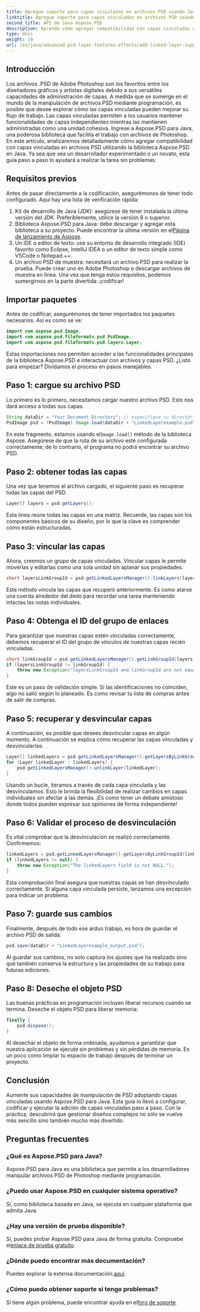 ```yaml
---
title: Agregue soporte para capas vinculadas en archivos PSD usando Java
linktitle: Agregue soporte para capas vinculadas en archivos PSD usando Java
second_title: API de Java Aspose.PSD
description: Aprenda cómo agregar compatibilidad con capas vinculadas en archivos PSD usando Aspose.PSD para Java con este tutorial detallado paso a paso. Perfecto para diseñadores y desarrolladores.
type: docs
weight: 19
url: /es/java/advanced-psd-layer-features-effects/add-linked-layer-support-psd-files/
---
```

## Introducción
Los archivos .PSD de Adobe Photoshop son los favoritos entre los diseñadores gráficos y artistas digitales debido a sus versátiles capacidades de administración de capas. A medida que se sumerge en el mundo de la manipulación de archivos PSD mediante programación, es posible que desee explorar cómo las capas vinculadas pueden mejorar su flujo de trabajo. Las capas vinculadas permiten a los usuarios mantener funcionalidades de capas independientes mientras las mantienen administradas como una unidad cohesiva. Ingrese a Aspose.PSD para Java, una poderosa biblioteca que facilita el trabajo con archivos de Photoshop. 
En este artículo, analizaremos detalladamente cómo agregar compatibilidad con capas vinculadas en archivos PSD utilizando la biblioteca Aspose.PSD en Java. Ya sea que sea un desarrollador experimentado o un novato, esta guía paso a paso lo ayudará a realizar la tarea sin problemas.
## Requisitos previos
Antes de pasar directamente a la codificación, asegurémonos de tener todo configurado. Aquí hay una lista de verificación rápida:
1. Kit de desarrollo de Java (JDK): asegúrese de tener instalada la última versión del JDK. Preferiblemente, utilice la versión 8 o superior.
2.  Biblioteca Aspose.PSD para Java: debe descargar y agregar esta biblioteca a su proyecto. Puede encontrar la última versión en el[Página de lanzamiento de Aspose](https://releases.aspose.com/psd/java/).
3. Un IDE o editor de texto: use su entorno de desarrollo integrado (IDE) favorito como Eclipse, IntelliJ IDEA o un editor de texto simple como VSCode o Notepad.++.
4. Un archivo PSD de muestra: necesitará un archivo PSD para realizar la prueba. Puede crear uno en Adobe Photoshop o descargar archivos de muestra en línea.
Una vez que tenga estos requisitos, podemos sumergirnos en la parte divertida: ¡codificar!
## Importar paquetes
Antes de codificar, asegurémonos de tener importados los paquetes necesarios. Así es como se ve:
```java
import com.aspose.psd.Image;
import com.aspose.psd.fileformats.psd.PsdImage;
import com.aspose.psd.fileformats.psd.layers.Layer;
```
Estas importaciones nos permiten acceder a las funcionalidades principales de la biblioteca Aspose.PSD e interactuar con archivos y capas PSD.
¿Listo para empezar? Dividamos el proceso en pasos manejables.
## Paso 1: cargue su archivo PSD
Lo primero es lo primero, necesitamos cargar nuestro archivo PSD. Esto nos dará acceso a todas sus capas.
```java
String dataDir = "Your Document Directory"; // especifique su directorio de documentos
PsdImage psd = (PsdImage) Image.load(dataDir + "LinkedLayerexample.psd");
```
 En este fragmento, estamos usando el`Image.load()` método de la biblioteca Aspose. Asegúrese de que la ruta de su archivo esté configurada correctamente; de lo contrario, el programa no podrá encontrar su archivo PSD. 
## Paso 2: obtener todas las capas
Una vez que tenemos el archivo cargado, el siguiente paso es recuperar todas las capas del PSD.
```java
Layer[] layers = psd.getLayers();
```
Esta línea reúne todas las capas en una matriz. Recuerde, las capas son los componentes básicos de su diseño, por lo que la clave es comprender cómo están estructuradas.
## Paso 3: vincular las capas
Ahora, creemos un grupo de capas vinculadas. Vincular capas le permite moverlas y editarlas como una sola unidad sin aplanar sus propiedades.
```java
short layersLinkGroupId = psd.getLinkedLayersManager().linkLayers(layers);
```
Este método vincula las capas que recuperó anteriormente. Es como atarse una cuerda alrededor del dedo para recordar una tarea manteniendo intactas las notas individuales.
## Paso 4: Obtenga el ID del grupo de enlaces
Para garantizar que nuestras capas estén vinculadas correctamente, debemos recuperar el ID del grupo de vínculos de nuestras capas recién vinculadas.
```java
short linkGroupId = psd.getLinkedLayersManager().getLinkGroupId(layers[0]);
if (layersLinkGroupId != linkGroupId) {
    throw new Exception("layersLinkGroupId and linkGroupId are not equal.");
}
```
Este es un paso de validación simple. Si las identificaciones no coinciden, algo no salió según lo planeado. Es como revisar tu lista de compras antes de salir de compras.
## Paso 5: recuperar y desvincular capas
A continuación, es posible que desees desvincular capas en algún momento. A continuación se explica cómo recuperar las capas vinculadas y desvincularlas:
```java
Layer[] linkedLayers = psd.getLinkedLayersManager().getLayersByLinkGroupId(linkGroupId);
for (Layer linkedLayer : linkedLayers) {
    psd.getLinkedLayersManager().unlinkLayer(linkedLayer);
}
```
Usando un bucle, iteramos a través de cada capa vinculada y las desvinculamos. Esto le brinda la flexibilidad de realizar cambios en capas individuales sin afectar a las demás. ¡Es como tener un debate amistoso donde todos pueden expresar sus opiniones de forma independiente!
## Paso 6: Validar el proceso de desvinculación
Es vital comprobar que la desvinculación se realizó correctamente. Confirmemos:
```java
linkedLayers = psd.getLinkedLayersManager().getLayersByLinkGroupId(linkGroupId);
if (linkedLayers != null) {
    throw new Exception("The linkedLayers field is not NULL.");
}
```
Esta comprobación final asegura que nuestras capas se han desvinculado correctamente. Si alguna capa vinculada persiste, lanzamos una excepción para indicar un problema.
## Paso 7: guarde sus cambios
Finalmente, después de todo ese arduo trabajo, es hora de guardar el archivo PSD de salida:
```java
psd.save(dataDir + "LinkedLayerexample_output.psd");
```
Al guardar sus cambios, no solo captura los ajustes que ha realizado sino que también conserva la estructura y las propiedades de su trabajo para futuras ediciones.
## Paso 8: Deseche el objeto PSD
Las buenas prácticas en programación incluyen liberar recursos cuando se termina. Deseche el objeto PSD para liberar memoria:
```java
finally {
    psd.dispose();
}
```
Al desechar el objeto de forma ordenada, ayudamos a garantizar que nuestra aplicación se ejecute sin problemas y sin pérdidas de memoria. Es un poco como limpiar tu espacio de trabajo después de terminar un proyecto.
## Conclusión
Aumente sus capacidades de manipulación de PSD adoptando capas vinculadas usando Aspose.PSD para Java. Esta guía lo llevó a configurar, codificar y ejecutar la adición de capas vinculadas paso a paso. Con la práctica, descubrirá que gestionar diseños complejos no sólo se vuelve más sencillo sino también mucho más divertido.
## Preguntas frecuentes
### ¿Qué es Aspose.PSD para Java?
Aspose.PSD para Java es una biblioteca que permite a los desarrolladores manipular archivos PSD de Photoshop mediante programación.
### ¿Puedo usar Aspose.PSD en cualquier sistema operativo?
Sí, como biblioteca basada en Java, se ejecuta en cualquier plataforma que admita Java.
### ¿Hay una versión de prueba disponible?
 Sí, puedes probar Aspose.PSD para Java de forma gratuita. Compruebe el[enlace de prueba gratuito](https://releases.aspose.com/).
### ¿Dónde puedo encontrar más documentación?
 Puedes explorar la extensa documentación.[aquí](https://reference.aspose.com/psd/java/).
### ¿Cómo puedo obtener soporte si tengo problemas?
 Si tiene algún problema, puede encontrar ayuda en el[foro de soporte](https://forum.aspose.com/c/psd/34).